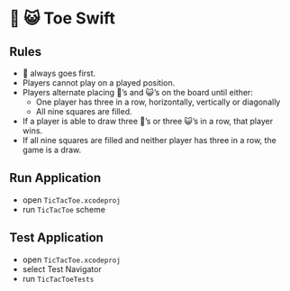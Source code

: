 # 🤖 😺 Toe Swift

## Rules
- 🤖 always goes first.
- Players cannot play on a played position.
- Players alternate placing 🤖’s and 😺’s on the board until either:
    - One player has three in a row, horizontally, vertically or diagonally
    - All nine squares are filled.
- If a player is able to draw three 🤖’s or three 😺’s in a row, that player wins.
- If all nine squares are filled and neither player has three in a row, the game is a draw.

## Run Application
- open `TicTacToe.xcodeproj`
- run `TicTacToe` scheme

## Test Application
- open `TicTacToe.xcodeproj`
- select Test Navigator
- run `TicTacToeTests`
